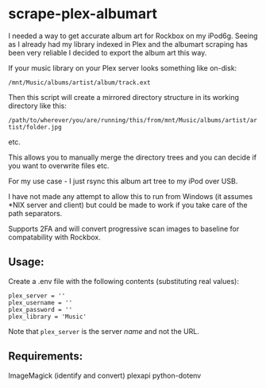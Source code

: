 # scrape-plex-albumart

I needed a way to get accurate album art for Rockbox on my iPod6g. Seeing as I already had my library indexed in Plex and the albumart scraping has been very reliable I decided to export the album art this way.

If your music library on your Plex server looks something like on-disk:

```/mnt/Music/albums/artist/album/track.ext```

Then this script will create a mirrored directory structure in its working directory like this:

```/path/to/wherever/you/are/running/this/from/mnt/Music/albums/artist/artist/folder.jpg```

etc.

This allows you to manually merge the directory trees and you can decide if you want to overwrite files etc.

For my use case - I just rsync this album art tree to my iPod over USB.

I have not made any attempt to allow this to run from Windows (it assumes *NIX server and client) but could be made to work if you take care of the path separators.

Supports 2FA and will convert progressive scan images to baseline for compatability with Rockbox.

## Usage:
Create a .env file with the following contents (substituting real values):

    plex_server = ''
    plex_username = ''
    plex_password = ''
    plex_library = 'Music'

Note that `plex_server` is the server _name_ and not the URL.

## Requirements:
ImageMagick (identify and convert)
plexapi
python-dotenv